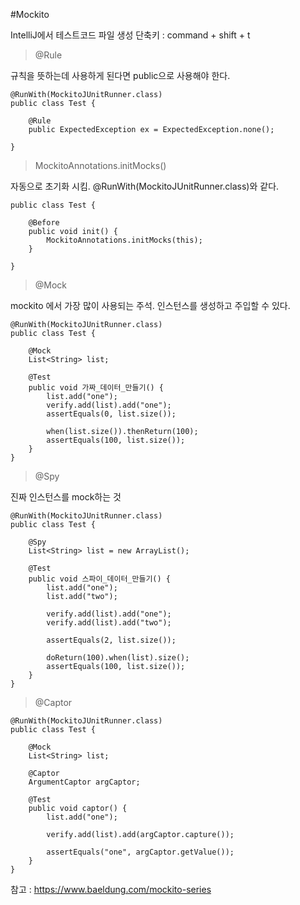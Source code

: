 #Mockito

IntelliJ에서 테스트코드 파일 생성 단축키 : command + shift + t


>@Rule

규칙을 뜻하는데 사용하게 된다면 public으로 사용해야 한다.

~~~
@RunWith(MockitoJUnitRunner.class)
public class Test {

    @Rule
    public ExpectedException ex = ExpectedException.none();
    
}
~~~

>MockitoAnnotations.initMocks()
 
자동으로 초기화 시킴. @RunWith(MockitoJUnitRunner.class)와 같다.

~~~
public class Test {

    @Before
    public void init() {
        MockitoAnnotations.initMocks(this);
    }

}
~~~


>@Mock 

mockito 에서 가장 많이 사용되는 주석. 인스턴스를 생성하고 주입할 수 있다. 

~~~
@RunWith(MockitoJUnitRunner.class)
public class Test {

    @Mock
    List<String> list;

    @Test
    public void 가짜_데이터_만들기() {
        list.add("one");
        verify.add(list).add("one");
        assertEquals(0, list.size());
    
        when(list.size()).thenReturn(100);
        assertEquals(100, list.size());
    }
}
~~~

>@Spy

진짜 인스턴스를 mock하는 것

~~~
@RunWith(MockitoJUnitRunner.class)
public class Test {

    @Spy
    List<String> list = new ArrayList();

    @Test
    public void 스파이_데이터_만들기() {
        list.add("one");
        list.add("two");
        
        verify.add(list).add("one");
        verify.add(list).add("two");
        
        assertEquals(2, list.size());
    
        doReturn(100).when(list).size();
        assertEquals(100, list.size());
    }
}
~~~

>@Captor

~~~
@RunWith(MockitoJUnitRunner.class)
public class Test {

    @Mock
    List<String> list;
    
    @Captor
    ArgumentCaptor argCaptor;

    @Test
    public void captor() {
        list.add("one");

        verify.add(list).add(argCaptor.capture());
        
        assertEquals("one", argCaptor.getValue());
    }
}
~~~

참고 : https://www.baeldung.com/mockito-series